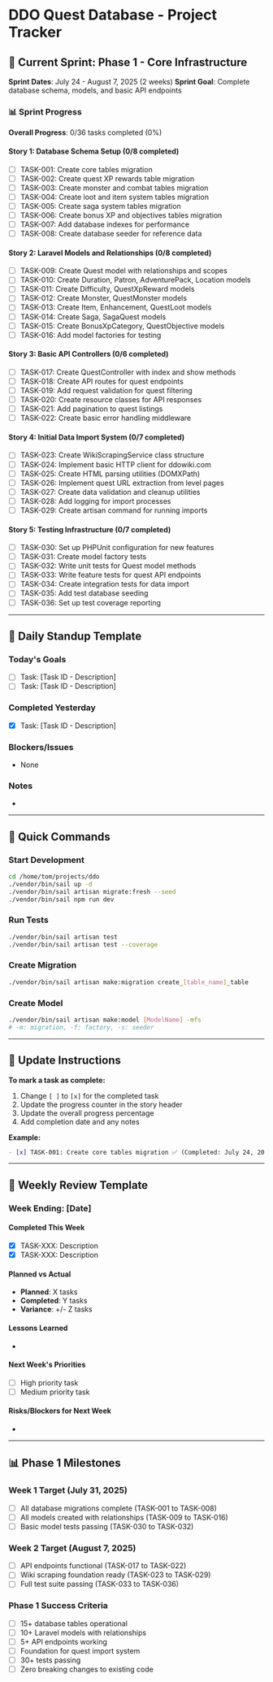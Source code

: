 # DDO Quest Database - Project Tracker

## 🚀 Current Sprint: Phase 1 - Core Infrastructure

**Sprint Dates**: July 24 - August 7, 2025 (2 weeks)
**Sprint Goal**: Complete database schema, models, and basic API endpoints

### 📊 Sprint Progress

**Overall Progress**: 0/36 tasks completed (0%)

#### Story 1: Database Schema Setup (0/8 completed)
- [ ] TASK-001: Create core tables migration
- [ ] TASK-002: Create quest XP rewards table migration  
- [ ] TASK-003: Create monster and combat tables migration
- [ ] TASK-004: Create loot and item system tables migration
- [ ] TASK-005: Create saga system tables migration
- [ ] TASK-006: Create bonus XP and objectives tables migration
- [ ] TASK-007: Add database indexes for performance
- [ ] TASK-008: Create database seeder for reference data

#### Story 2: Laravel Models and Relationships (0/8 completed)
- [ ] TASK-009: Create Quest model with relationships and scopes
- [ ] TASK-010: Create Duration, Patron, AdventurePack, Location models
- [ ] TASK-011: Create Difficulty, QuestXpReward models
- [ ] TASK-012: Create Monster, QuestMonster models
- [ ] TASK-013: Create Item, Enhancement, QuestLoot models
- [ ] TASK-014: Create Saga, SagaQuest models
- [ ] TASK-015: Create BonusXpCategory, QuestObjective models
- [ ] TASK-016: Add model factories for testing

#### Story 3: Basic API Controllers (0/6 completed)
- [ ] TASK-017: Create QuestController with index and show methods
- [ ] TASK-018: Create API routes for quest endpoints
- [ ] TASK-019: Add request validation for quest filtering
- [ ] TASK-020: Create resource classes for API responses
- [ ] TASK-021: Add pagination to quest listings
- [ ] TASK-022: Create basic error handling middleware

#### Story 4: Initial Data Import System (0/7 completed)
- [ ] TASK-023: Create WikiScrapingService class structure
- [ ] TASK-024: Implement basic HTTP client for ddowiki.com
- [ ] TASK-025: Create HTML parsing utilities (DOMXPath)
- [ ] TASK-026: Implement quest URL extraction from level pages
- [ ] TASK-027: Create data validation and cleanup utilities
- [ ] TASK-028: Add logging for import processes
- [ ] TASK-029: Create artisan command for running imports

#### Story 5: Testing Infrastructure (0/7 completed)
- [ ] TASK-030: Set up PHPUnit configuration for new features
- [ ] TASK-031: Create model factory tests
- [ ] TASK-032: Write unit tests for Quest model methods
- [ ] TASK-033: Write feature tests for quest API endpoints
- [ ] TASK-034: Create integration tests for data import
- [ ] TASK-035: Add test database seeding
- [ ] TASK-036: Set up test coverage reporting

---

## 📅 Daily Standup Template

### Today's Goals
- [ ] Task: [Task ID - Description]
- [ ] Task: [Task ID - Description]

### Completed Yesterday
- [x] Task: [Task ID - Description]

### Blockers/Issues
- None

### Notes
- 

---

## 🎯 Quick Commands

### Start Development
```bash
cd /home/tom/projects/ddo
./vendor/bin/sail up -d
./vendor/bin/sail artisan migrate:fresh --seed
./vendor/bin/sail npm run dev
```

### Run Tests
```bash
./vendor/bin/sail artisan test
./vendor/bin/sail artisan test --coverage
```

### Create Migration
```bash
./vendor/bin/sail artisan make:migration create_[table_name]_table
```

### Create Model
```bash
./vendor/bin/sail artisan make:model [ModelName] -mfs
# -m: migration, -f: factory, -s: seeder
```

---

## 📝 Update Instructions

**To mark a task as complete:**
1. Change `[ ]` to `[x]` for the completed task
2. Update the progress counter in the story header
3. Update the overall progress percentage
4. Add completion date and any notes

**Example:**
```markdown
- [x] TASK-001: Create core tables migration ✅ (Completed: July 24, 2025)
```

---

## 🔄 Weekly Review Template

### Week Ending: [Date]

#### Completed This Week
- [x] TASK-XXX: Description
- [x] TASK-XXX: Description

#### Planned vs Actual
- **Planned**: X tasks
- **Completed**: Y tasks
- **Variance**: +/- Z tasks

#### Lessons Learned
- 

#### Next Week's Priorities
- [ ] High priority task
- [ ] Medium priority task

#### Risks/Blockers for Next Week
- 

---

## 📊 Phase 1 Milestones

### Week 1 Target (July 31, 2025)
- [ ] All database migrations complete (TASK-001 to TASK-008)
- [ ] All models created with relationships (TASK-009 to TASK-016)
- [ ] Basic model tests passing (TASK-030 to TASK-032)

### Week 2 Target (August 7, 2025)  
- [ ] API endpoints functional (TASK-017 to TASK-022)
- [ ] Wiki scraping foundation ready (TASK-023 to TASK-029)
- [ ] Full test suite passing (TASK-033 to TASK-036)

### Phase 1 Success Criteria
- [ ] 15+ database tables operational
- [ ] 10+ Laravel models with relationships
- [ ] 5+ API endpoints working
- [ ] Foundation for quest import system
- [ ] 30+ tests passing
- [ ] Zero breaking changes to existing code
